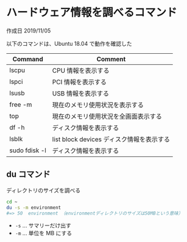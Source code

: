 # ハードウェア情報を調べるコマンド

作成日 2019/11/05

以下のコマンドは、Ubuntu 18.04 で動作を確認した

| Command       | Comment                                   |
| ------------- | ----------------------------------------- |
| lscpu         | CPU 情報を表示する                        |
| lspci         | PCI 情報を表示する                        |
| lsusb         | USB 情報を表示する                        |
| free -m       | 現在のメモリ使用状況を表示する            |
| top           | 現在のメモリ使用状況を全画面表示する      |
| df -h         | ディスク情報を表示する                    |
| lsblk         | list block devices ディスク情報を表示する |
| sudo fdisk -l | ディスク情報を表示する                    |

## du コマンド

ディレクトリのサイズを調べる

```bash
cd ~
du -s -m environment
#=> 50  environment （environmentディレクトリのサイズは50MBという意味）
```

-   `-s` ... サマリーだけ出す
-   `-m` ... 単位を MB にする
